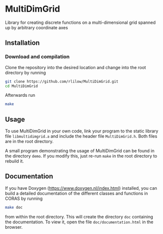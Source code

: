 # MultiDimGrid

Library for creating discrete functions on a multi-dimensional grid spanned up by arbitrary coordinate axes

## Installation

### Download and compilation

Clone the repository into the desired location and change into the root directory by running

```bash
git clone https://github.com/rlilow/MultiDimGrid.git
cd MultiDimGrid
```

Afterwards run

```bash
make
```

## Usage

To use MultiDimGrid in your own code, link your program to the static library file `libmultidimgrid.a` and include the header file `MultiDimGrid.h`. Both files are in the root directory.

A small program demonstrating the usage of MultiDimGrid can be found in the directory `demo`. If you modify this, just re-run `make` in the root directory to rebuild it.

## Documentation 

If you have Doxygen (https://www.doxygen.nl/index.html) installed, you can build a detailed documentation of the different classes and functions in CORAS by running

```bash
make doc
```

from within the root directory.
This will create the directory `doc` containing the documentation.
To view it, open the file `doc/documentation.html` in the browser.